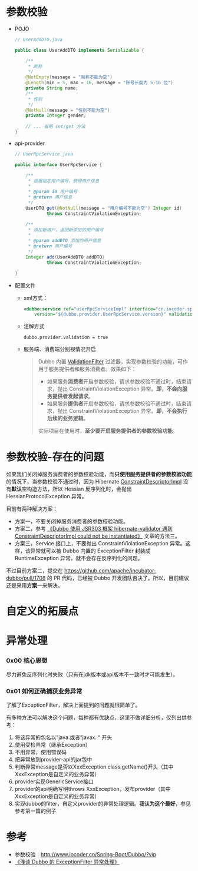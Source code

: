 # 参数校验

- POJO

  ```java
  // UserAddDTO.java
  
  public class UserAddDTO implements Serializable {
  
      /**
       * 昵称
       */
      @NotEmpty(message = "昵称不能为空")
      @Length(min = 5, max = 16, message = "账号长度为 5-16 位")
      private String name;
      /**
       * 性别
       */
      @NotNull(message = "性别不能为空")
      private Integer gender;
      
      // ... 省略 set/get 方法
  }
  ```

- api-provider

  ```java
  // UserRpcService.java
  
  public interface UserRpcService {
  
      /**
       * 根据指定用户编号，获得用户信息
       *
       * @param id 用户编号
       * @return 用户信息
       */
      UserDTO get(@NotNull(message = "用户编号不能为空") Integer id)
              throws ConstraintViolationException;
  
      /**
       * 添加新用户，返回新添加的用户编号
       *
       * @param addDTO 添加的用户信息
       * @return 用户编号
       */
      Integer add(UserAddDTO addDTO)
              throws ConstraintViolationException;
  
  }
  ```

- 配置文件

  - xml方式：

    ```xml
    <dubbo:service ref="userRpcServiceImpl" interface="cn.iocoder.springboot.lab30.rpc.api.UserRpcService"
        version="${dubbo.provider.UserRpcService.version}" validation="true" />
    ```

  - 注解方式

    ```properties
    dubbo.provider.validation = true
    ```

  - 服务端、消费端分别视情况开启

    > Dubbo 内置 [ValidationFilter](https://github.com/apache/dubbo/blob/master/dubbo-filter/dubbo-filter-validation/src/main/java/org/apache/dubbo/validation/filter/ValidationFilter.java) 过滤器，实现参数校验的功能，可作用于服务提供者和服务消费者。效果如下：
    >
    > - 如果服务**消费者**开启参数校验，请求参数校验不通过时，结束请求，抛出 ConstraintViolationException 异常。**即，不会向服务提供者发起请求**。
    > - 如果服务**提供者**开启参数校验，请求参数校验不通过时，结束请求，抛出 ConstraintViolationException 异常。**即，不会执行后续的业务逻辑**。
    >
    > 实际项目在使用时，**至少要开启服务提供者的参数校验功能**。



# 参数校验-存在的问题

如果我们关闭掉服务消费者的参数校验功能，而**只使用服务提供者的参数校验功能**的情况下，当参数校验不通过时，因为 Hibernate [ConstraintDescriptorImpl](https://github.com/hibernate/hibernate-validator/blob/master/engine/src/main/java/org/hibernate/validator/internal/metadata/descriptor/ConstraintDescriptorImpl.java) 没有**默认**空构造方法，所以 Hessian 反序列化时，会抛出 HessianProtocolException 异常。

目前有两种解决方案：

- 方案一，不要关闭掉服务消费者的参数校验功能。
- 方案二，参考 [《Dubbo 使用 JSR303 框架 hibernate-validator 遇到 ConstraintDescriptorImpl could not be instantiated》](http://www.iocoder.cn/Fight/Dubbo-USES-the-JSR303-framework-hibernate-validator-to-encounter-ConstraintDescriptorImpl-could-not-be-instantiated/?self) 文章的方法三。
- 方案三，Service 接口上，不要抛出 ConstraintViolationException 异常。这样，该异常就可以被 Dubbo 内置的 ExceptionFilter 封装成 RuntimeException 异常，就不会存在反序列化的问题。

不过目前方案二，提交在 <https://github.com/apache/incubator-dubbo/pull/1708> 的 PR 代码，已经被 Dubbo 开发团队否决了。所以，目前建议还是采用**方案一**来解决。



# 自定义的拓展点





# 异常处理

### 0x00 核心思想

尽力避免反序列化时失败（只有在jdk版本或api版本不一致时才可能发生）。

### 0x01 如何正确捕获业务异常

了解了ExceptionFilter，解决上面提到的问题就很简单了。

有多种方法可以解决这个问题，每种都有优缺点，这里不做详细分析，仅列出供参考：

1. 将该异常的包名以”java.或者”javax. “ 开头
2. 使用受检异常（继承Exception）
3. 不用异常，使用错误码
4. 把异常放到provider-api的jar包中
5. 判断异常message是否以XxxException.class.getName()开头（其中XxxException是自定义的业务异常）
6. provider实现GenericService接口
7. provider的api明确写明throws XxxException，发布provider（其中XxxException是自定义的业务异常）
8. 实现dubbo的filter，自定义provider的异常处理逻辑。**我认为这个最好**，参见参考第一篇的例子





# 参考

- 参数校验：<http://www.iocoder.cn/Spring-Boot/Dubbo/?vip>
- [《浅谈 Dubbo 的 ExceptionFilter 异常处理》](http://www.iocoder.cn/Fight/Discussion-on-ExceptionFilter-anomaly-treatment-of-Dubbo/?self) 